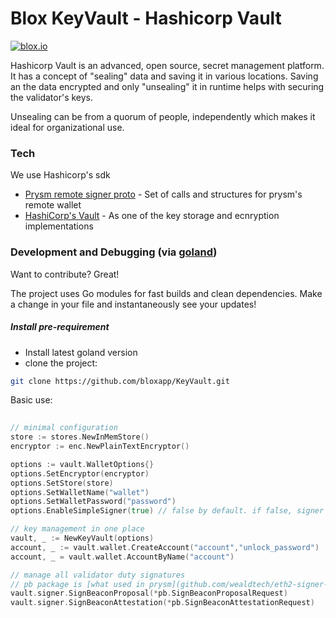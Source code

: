 # Blox KeyVault - Hashicorp Vault


[![blox.io](https://s3.us-east-2.amazonaws.com/app-files.blox.io/static/media/powered_by.png)](https://blox.io)

Hashicorp Vault is an advanced, open source, secret management platform. It has a concept of "sealing" data and saving it in various locations.
Saving an the data encrypted and only "unsealing" it in runtime helps with securing the validator's keys.

Unsealing can be from a quorum of people, independently which makes it ideal for organizational use. 

### Tech

We use Hashicorp's sdk

* [Prysm remote signer proto](github.com/wealdtech/eth2-signer-api) - Set of calls and structures for prysm's remote wallet
* [HashiCorp's Vault](https://github.com/hashicorp/vault) - As one of the key storage and ecnryption implementations


### Development and Debugging (via [goland](https://www.jetbrains.com/go/))

Want to contribute? Great!

The project uses Go modules for fast builds and clean dependencies.
Make a change in your file and instantaneously see your updates!

##### Install pre-requirement
* Install latest goland version
* clone the project:
```sh
git clone https://github.com/bloxapp/KeyVault.git
```

Basic use:
```go
	
// minimal configuration
store := stores.NewInMemStore()
encryptor := enc.NewPlainTextEncryptor()

options := vault.WalletOptions{}
options.SetEncryptor(encryptor)
options.SetStore(store)
options.SetWalletName("wallet")
options.SetWalletPassword("password")
options.EnableSimpleSigner(true) // false by default. if false, signer will not be available

// key management in one place
vault, _ := NewKeyVault(options)
account, _ := vault.wallet.CreateAccount("account","unlock_password")
account, _ = vault.wallet.AccountByName("account")

// manage all validator duty signatures
// pb package is [what used in prysm](github.com/wealdtech/eth2-signer-api/pb/v1)
vault.signer.SignBeaconProposal(*pb.SignBeaconProposalRequest)
vault.signer.SignBeaconAttestation(*pb.SignBeaconAttestationRequest)
```
